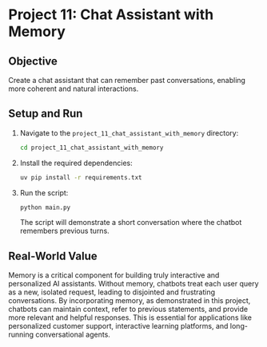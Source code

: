 # Project 11: Chat Assistant with Memory

## Objective
Create a chat assistant that can remember past conversations, enabling more coherent and natural interactions.

## Setup and Run
1.  Navigate to the `project_11_chat_assistant_with_memory` directory:
    ```bash
    cd project_11_chat_assistant_with_memory
    ```
2.  Install the required dependencies:
    ```bash
    uv pip install -r requirements.txt
    ```
3.  Run the script:
    ```bash
    python main.py
    ```
    The script will demonstrate a short conversation where the chatbot remembers previous turns.

## Real-World Value
Memory is a critical component for building truly interactive and personalized AI assistants. Without memory, chatbots treat each user query as a new, isolated request, leading to disjointed and frustrating conversations. By incorporating memory, as demonstrated in this project, chatbots can maintain context, refer to previous statements, and provide more relevant and helpful responses. This is essential for applications like personalized customer support, interactive learning platforms, and long-running conversational agents.
